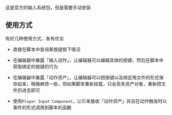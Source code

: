 
<p id="fxEL4kJ8BF6VCdmK1R7rVr">

这是官方的输入系统包，但是需要手动安装

</p>

<p id="85g4Ut5qum74XM7wRwhTwi">

## 使用方式

</p>

<p id="4wo14dPPoqdrCxoc4jfzHJ">

有好几种使用方式，各有优劣

</p>

- 直接在脚本中查询某按键按下情况

- 在编辑器中暴露「输入动作」，让编辑器可以编辑具体的按键，然后在脚本中获取绑定的按键的行为

- 在编辑器中暴露「动作资产」，让编辑器可以把按键以及绑定用文件的形式保存起来，稍微麻烦一些，但如果脚本重新挂载，只会丢失资产对象，重新把文件扔进去即可

- 使用`Player Input Component`，让它来接收「动作资产」并且在动作触发时以事件的形式调用到脚本的函数

<p id="5d9A8jxNaGHxFoZGDn6iXJ">



</p>
